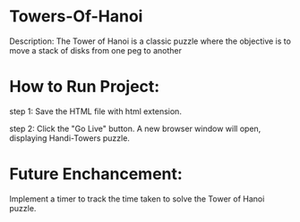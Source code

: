 # Towers-Of-Hanoi
Description: The Tower of Hanoi is a classic puzzle where the objective is to move a stack of disks from one peg to another

# How to Run Project:
step 1: Save the HTML file with html extension.

step 2: Click the "Go Live" button. A new browser window will open, displaying Handi-Towers puzzle.

# Future Enchancement: 
Implement a timer to track the time taken to solve the Tower of Hanoi puzzle.
